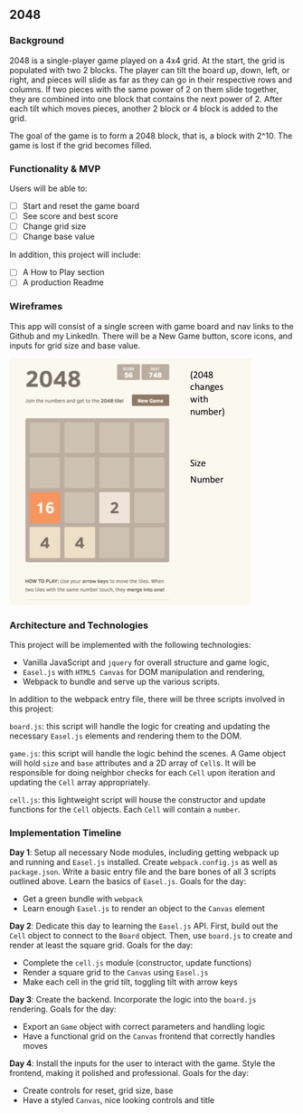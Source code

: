 ## 2048

### Background

2048 is a single-player game played on a 4x4 grid. At the start, the grid is populated with two 2 blocks. The player can tilt the board up, down, left, or right, and pieces will slide as far as they can go in their respective rows and columns. If two pieces with the same power of 2 on them slide together, they are combined into one block that contains the next power of 2. After each tilt which moves pieces, another 2 block or 4 block is added to the grid.

The goal of the game is to form a 2048 block, that is, a block with 2^10. The game is lost if the grid becomes filled.

### Functionality & MVP  

Users will be able to:

- [ ] Start and reset the game board
- [ ] See score and best score
- [ ] Change grid size
- [ ] Change base value

In addition, this project will include:

- [ ] A How to Play section
- [ ] A production Readme

### Wireframes

This app will consist of a single screen with game board and nav links to the Github and my LinkedIn.  There will be a New Game button, score icons, and inputs for grid size and base value.  

![wireframes](./wireframe.jpg)

### Architecture and Technologies

This project will be implemented with the following technologies:

- Vanilla JavaScript and `jquery` for overall structure and game logic,
- `Easel.js` with `HTML5 Canvas` for DOM manipulation and rendering,
- Webpack to bundle and serve up the various scripts.

In addition to the webpack entry file, there will be three scripts involved in this project:

`board.js`: this script will handle the logic for creating and updating the necessary `Easel.js` elements and rendering them to the DOM.

`game.js`: this script will handle the logic behind the scenes.  A Game object will hold `size` and `base` attributes and a 2D array of `Cell`s.  It will be responsible for doing neighbor checks for each `Cell` upon iteration and updating the `Cell` array appropriately.

`cell.js`: this lightweight script will house the constructor and update functions for the `Cell` objects.  Each `Cell` will contain a `number`.

### Implementation Timeline

**Day 1**: Setup all necessary Node modules, including getting webpack up and running and `Easel.js` installed.  Create `webpack.config.js` as well as `package.json`.  Write a basic entry file and the bare bones of all 3 scripts outlined above.  Learn the basics of `Easel.js`.  Goals for the day:

- Get a green bundle with `webpack`
- Learn enough `Easel.js` to render an object to the `Canvas` element

**Day 2**: Dedicate this day to learning the `Easel.js` API.  First, build out the `Cell` object to connect to the `Board` object.  Then, use `board.js` to create and render at least the square grid. Goals for the day:

- Complete the `cell.js` module (constructor, update functions)
- Render a square grid to the `Canvas` using `Easel.js`
- Make each cell in the grid tilt, toggling tilt with arrow keys

**Day 3**: Create the backend. Incorporate the logic into the `board.js` rendering.  Goals for the day:

- Export an `Game` object with correct parameters and handling logic
- Have a functional grid on the `Canvas` frontend that correctly handles moves

**Day 4**: Install the inputs for the user to interact with the game.  Style the frontend, making it polished and professional.  Goals for the day:

- Create controls for reset, grid size, base
- Have a styled `Canvas`, nice looking controls and title
